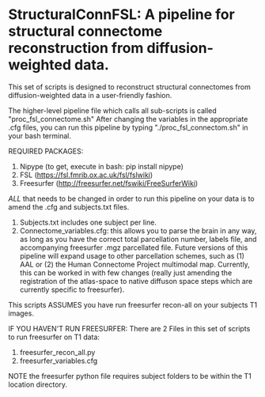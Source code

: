 # StructuralConnFSL: A pipeline for structural connectome reconstruction from diffusion-weighted data. 

This set of scripts is designed to reconstruct structural connectomes from diffusion-weighted data in a user-friendly fashion.

The higher-level pipeline file which calls all sub-scripts is called "proc_fsl_connectome.sh" After changing the variables in the appropriate .cfg files, you can run this pipeline by typing "./proc_fsl_connectom.sh" in your bash terminal. 

REQUIRED PACKAGES:

1. Nipype (to get, execute in bash: pip install nipype)
2. FSL (https://fsl.fmrib.ox.ac.uk/fsl/fslwiki)
3. Freesurfer (http://freesurfer.net/fswiki/FreeSurferWiki)

*ALL* that needs to be changed in order to run this pipeline on your data is to amend the .cfg and subjects.txt files.

1. Subjects.txt includes one subject per line.
2. Connectome_variables.cfg: this allows you to parse the brain in any way, as long as you have the correct total parcellation number, labels file, and accompanying freesurfer .mgz parcellated file. Future versions of this pipeline will expand usage to other parcellation schemes, such as (1) AAL or (2) the Human Connectome Project multimodal map. Currently, this can be worked in with few changes (really just amending the registration of the atlas-space to native diffuson space steps which are currently specific to freesurfer). 


This scripts ASSUMES you have run freesurfer recon-all on your subjects T1 images.
 
IF YOU HAVEN'T RUN FREESURFER:
There are 2 Files in this set of scripts to run freesurfer on T1 data: 
1. freesurfer_recon_all.py
2. freesurfer_variables.cfg

NOTE the freesurfer python file requires subject folders to be within the T1 location directory. 


  
